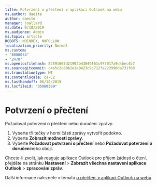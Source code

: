 ```yaml
---
title: Potvrzení o přečtení v aplikaci Outlook na webu
ms.author: daeite
author: daeite
manager: joallard
ms.date: 6/18/2019
ms.audience: Admin
ms.topic: article
ROBOTS: NOINDEX, NOFOLLOW
localization_priority: Normal
ms.custom:
- "8000034"
- "2470"
ms.openlocfilehash: 82591667d21902b43049f61c977017a9d4bec4b7
ms.sourcegitcommit: c4e5c2c8062e1e0423c9c712fa222990da731f00
ms.translationtype: MT
ms.contentlocale: cs-CZ
ms.lasthandoff: 06/18/2019
ms.locfileid: "35060389"
---
```

# <a name="read-receipts"></a>Potvrzení o přečtení

Požadovat potvrzení o přečtení nebo doručení zprávy:

1. Vyberte tři tečky v horní části zprávy vytvořit podokno.
1. Vyberte **Zobrazit možnosti zprávy**.
1. Vyberte **Požadovat potvrzení o přečtení** nebo **Požadovat potvrzení o doručení**nebo obojí.

Chcete-li zvolit, jak reaguje aplikace Outlook pro příjem žádostí o čtení, přejděte na stránku **Nastavení** > **Zobrazit všechna nastavení aplikace Outlook** > **zpracování zpráv**.

Další informace naleznete v tématu [o přečtení v aplikaci Outlook na webu](https://support.office.com/article/e09af74d-3519-45fc-a680-37a538a92157).